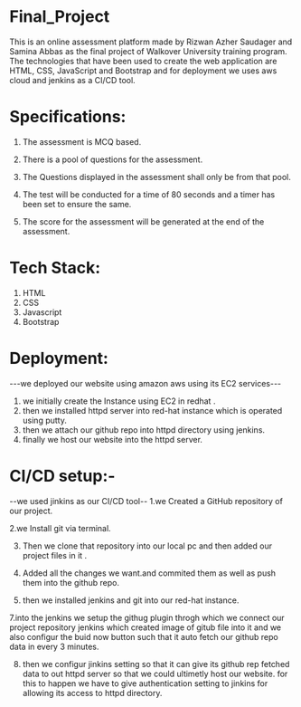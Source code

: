# Final_Project
This is an online assessment platform made by Rizwan Azher Saudager and Samina Abbas as the final project of Walkover University training program. The technologies that have been used to create the web application are HTML, CSS, JavaScript and Bootstrap and for deployment we uses aws cloud and jenkins as a CI/CD tool.


# Specifications:
1. The assessment is MCQ based.

2. There is a pool of questions for the assessment.

3. The Questions displayed in the assessment shall only be from that pool.
 
4. The test will be conducted for a time of 80 seconds and a timer has been set to ensure the same.

5. The score for the assessment will be generated at the end of the assessment.


# Tech Stack:
1. HTML
2. CSS
3. Javascript
4. Bootstrap

# Deployment:
 ---we deployed our website using amazon aws using its EC2 services---
 1. we initially create the Instance using EC2 in redhat .
 2. then we installed httpd server into red-hat instance which is operated using putty.
 3. then we attach our github repo into httpd directory using jenkins.
 4. finally we host our website into the httpd server. 

# CI/CD setup:-
--we used jinkins as our CI/CD tool--
1.we Created a GitHub repository of our project.

2.we Install git via terminal.

3. Then we clone that repository into our local pc and then added our project files in it . 

4. Added all the changes we want.and commited them as well as push them into the github repo.

6. then we installed jenkins and git into our red-hat instance.

7.into the jenkins we setup the  githug plugin throgh which we connect our project repository 
  jenkins which created image of gitub file into it and we also configur the buid now button such 
  that it auto fetch our github repo data in every 3 minutes.

8. then we configur jinkins setting so that it can give its github rep fetched  data to out httpd
  server so that we could ultimetly host our website. for this to happen we have to give authentication
  setting to jinkins for allowing its access to httpd directory.


